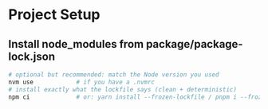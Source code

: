 # Project Setup

## Install node_modules from package/package-lock.json

```bash
# optional but recommended: match the Node version you used
nvm use            # if you have a .nvmrc
# install exactly what the lockfile says (clean + deterministic)
npm ci             # or: yarn install --frozen-lockfile / pnpm i --frozen-lockfile

